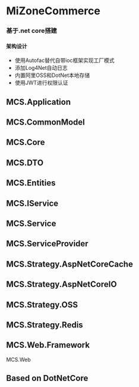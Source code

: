 # MiZoneCommerce
### 基于.net core搭建
#### 架构设计
- 使用Autofac替代自带ioc框架实现工厂模式
- 添加Log4Net自动日志
- 内置阿里OSS和DotNet本地存储
- 使用JWT进行权限认证

MCS.Application
-
MCS.CommonModel
-
MCS.Core
-
MCS.DTO
-
MCS.Entities
-
MCS.IService
-
MCS.Service
-
MCS.ServiceProvider
-
MCS.Strategy.AspNetCoreCache
-
MCS.Strategy.AspNetCoreIO
-
MCS.Strategy.OSS
-
MCS.Strategy.Redis
-
MCS.Web.Framework
-
MCS.Web


## Based on DotNetCore
